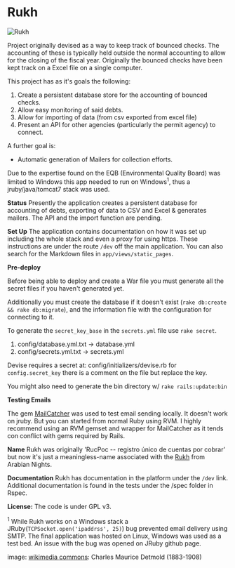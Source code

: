 Rukh
======

![Rukh](/app/assets/images/179px-Edward_Julius_Detmold49.jpg)

Project originally devised as a way to keep track of bounced checks. The accounting of these is typically held outside the normal accounting to allow for the closing of the fiscal year. Originally the bounced checks have been kept track on a Excel file on a single computer. 

This project has as it's goals the following:

1. Create a persistent database store for the accounting of bounced checks.
2. Allow easy monitoring of said debts.
3. Allow for importing of data (from csv exported from excel file)
4. Present an API for other agencies (particularly the permit agency) to connect.

A further goal is:

- Automatic generation of Mailers for collection efforts.

Due to the expertise found on the EQB (Environmental Quality Board) was limited to Windows this app needed to run on Windows<sup>1</sup>, thus a jruby/java/tomcat7 stack was used.

__Status__
Presently the application creates a persistent database for accounting of debts, exporting of data to CSV and Excel & generates mailers. The API and the import function are pending.

__Set Up__
The application contains documentation on how it was set up including the whole stack and even a proxy for using https. These instructions are under the route `/dev` off the main application. You can also search for the Markdown files in `app/views/static_pages`.

__Pre-deploy__

Before being able to deploy and create a War file you must generate all the secret files if you haven't generated yet. 

Additionally you must create the database if it doesn't exist (`rake db:create && rake db:migrate`), and the information file with the configuration for connecting to it.

To generate the `secret_key_base` in the `secrets.yml` file use `rake secret`.

1. config/database.yml.txt -> database.yml
2. config/secrets.yml.txt -> secrets.yml

Devise requires a secret at: config/initializers/devise.rb for `config.secret_key` there is a comment on the file but replace the key.

You might also need to generate the bin directory w/ `rake rails:update:bin`


__Testing Emails__

The gem [MailCatcher](mailcatcher.me) was used to test email sending locally. It doesn't work on jruby. But you can started from normal Ruby using RVM. I highly recommend using an RVM gemset and wrapper for MailCatcher as it tends con conflict with gems required by Rails.

__Name__
Rukh was originally 'RucPoc -- registro único de cuentas por cobrar' but now it's just a meaningless-name associated with the [Rukh](http://en.wikipedia.org/wiki/Roc_(mythology)) from Arabian Nights. 

__Documentation__
Rukh has documentation in the platform under the `/dev` link.
Additional documentation is found in the tests under the /spec folder in Rspec.

__License:__
The code is under GPL v3.

<sup>1</sup> While Rukh works on a Windows stack a JRuby(`TCPSocket.open('ipaddrss', 25)`) bug prevented email delivery using SMTP. The final application was hosted on Linux, Windows was used as a test bed. An issue with the bug was opened on JRuby github page.

image: [wikimedia commons](http://en.wikipedia.org/wiki/File:Edward_Julius_Detmold49.jpg): Charles Maurice Detmold (1883-1908)

